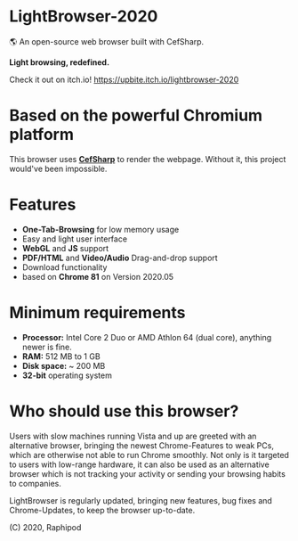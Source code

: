 # LightBrowser-2020
🌎 An open-source web browser built with CefSharp.

**Light browsing, redefined.**

Check it out on itch.io! https://upbite.itch.io/lightbrowser-2020


# Based on the powerful Chromium platform

This browser uses [**CefSharp**](https://github.com/cefsharp/CefSharp)
to render the webpage. Without it, this project would've been impossible.

# Features

* **One-Tab-Browsing** for low memory usage
* Easy and light user interface
* **WebGL** and **JS** support
* **PDF/HTML** and **Video/Audio** Drag-and-drop support
* Download functionality
* based on **Chrome 81** on Version 2020.05

# Minimum requirements

* **Processor:** Intel Core 2 Duo or AMD Athlon 64 (dual core), anything newer is fine.
* **RAM:** 512 MB to 1 GB
* **Disk space:** ~ 200 MB
* **32-bit** operating system

# Who should use this browser?

Users with slow machines running Vista and up are greeted with an alternative browser, bringing the newest Chrome-Features to weak PCs, which are
otherwise not able to run Chrome smoothly.
Not only is it targeted to users with low-range hardware, it can also be used as an alternative browser which is not tracking your activity
or sending your browsing habits to companies.

LightBrowser is regularly updated, bringing new features, bug fixes and Chrome-Updates, to keep the browser up-to-date.

(C) 2020, Raphipod
